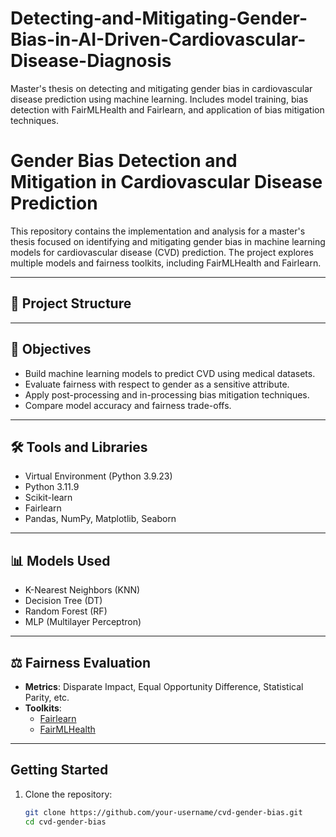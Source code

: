 # Detecting-and-Mitigating-Gender-Bias-in-AI-Driven-Cardiovascular-Disease-Diagnosis
Master's thesis on detecting and mitigating gender bias in cardiovascular disease prediction using machine learning. Includes model training, bias detection with FairMLHealth and Fairlearn, and application of bias mitigation techniques.

# Gender Bias Detection and Mitigation in Cardiovascular Disease Prediction

This repository contains the implementation and analysis for a master's thesis focused on identifying and mitigating gender bias in machine learning models for cardiovascular disease (CVD) prediction. The project explores multiple models and fairness toolkits, including FairMLHealth and Fairlearn.

---

## 📂 Project Structure


---

## 🧠 Objectives

- Build machine learning models to predict CVD using medical datasets.
- Evaluate fairness with respect to gender as a sensitive attribute.
- Apply post-processing and in-processing bias mitigation techniques.
- Compare model accuracy and fairness trade-offs.

---

## 🛠️ Tools and Libraries

- Virtual Environment (Python 3.9.23) 
- Python 3.11.9
- Scikit-learn
- Fairlearn
- Pandas, NumPy, Matplotlib, Seaborn

---

## 📊 Models Used

- K-Nearest Neighbors (KNN)
- Decision Tree (DT)
- Random Forest (RF)
- MLP (Multilayer Perceptron)

---

## ⚖️ Fairness Evaluation

- **Metrics**: Disparate Impact, Equal Opportunity Difference, Statistical Parity, etc.
- **Toolkits**:
  - [Fairlearn](https://github.com/fairlearn/fairlearn)
  - [FairMLHealth](https://github.com/KenSciResearch/fairMLHealth)
  

---

## Getting Started

1. Clone the repository:
   ```bash
   git clone https://github.com/your-username/cvd-gender-bias.git
   cd cvd-gender-bias
